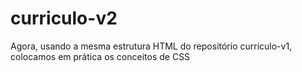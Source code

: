 # curriculo-v2
Agora, usando a mesma estrutura HTML do repositório curriculo-v1, colocamos em prática os conceitos de CSS
